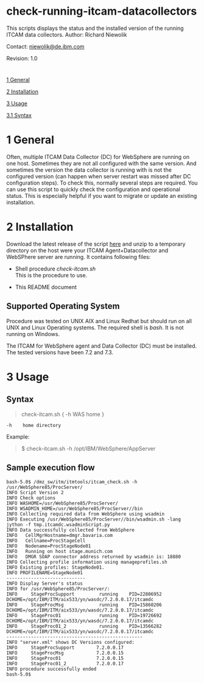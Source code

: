# check-running-itcam-datacollectors
This scripts displays the status and the installed version of the running ITCAM data collectors. 
Author: Richard Niewolik

Contact: niewolik@de.ibm.com

Revision: 1.0

#

[1 General](#1-general)

[2 Installation](#2-installation)

[3 Usage](#3-usage)

[3.1 Syntax](#syntax)


#

1 General
=========

Often, multiple ITCAM Data Collector (DC) for WebSphere are running on one host. Sometimes they are not all configured with the same version. And sometimes the version the data collector is running with is not the configured version (can happen when server restart was missed after DC configuration steps). To check this, normally several steps are required. You can use this script to quickly check the configuration and operational status. This is especially helpful if you want to migrate or update an existing installation.

 
2 Installation
==============

Download the latest release of the script [here](https://github.com/ricniew/check-running-itcam-datacollectors/releases) and unzip to a temporary directory on the host were your ITCAM Agent\+Datacollector and WebSPhere server are running. It contains following files:

-   Shell procedure *check-itcam.sh*\
    This is the procedure to use.

-   This README document

Supported Operating System
--------------------------

Procedure was tested on UNIX AIX and Linux Redhat but should run on all
UNIX and Linux Operating systems. The required shell is *bash*. It is
not running on Windows.

The ITCAM for WebSphere agent and Data Collector (DC) must be installed.
The tested versions have been 7.2 and 7.3.


3 Usage
=======

Syntax
------

> check-itcam.sh { -h WAS home }

    -h    home directory

Example:
> $ check-itcam.sh  -h /opt/IBM/WebSphere/AppServer
          
Sample execution flow
----------------------

    bash-5.0$ /dmz_sw/itm/itmtools/itcam_check.sh -h /usr/WebSphere85/ProcServer/
    INFO Script Version 2
    INFO Check options
    INFO WASHOME=/usr/WebSphere85/ProcServer/
    INFO WSADMIN_HOME=/usr/WebSphere85/ProcServer//bin
    INFO Collecting required data from WebSphere using wsadmin
    INFO Executing /usr/WebSphere85/ProcServer//bin/wsadmin.sh -lang jython -f tmp.itcamdc.wsadminScript.py
    INFO Data successfully collected from WebSphere
    INFO   CellMgrHostname=dmgr.bavaria.com
    INFO   Cellname=ProcStageCell
    INFO   Nodename=ProcStageNode01
    INFO   Running on host stage.munich.com
    INFO   DMGR SOAP connector address returned by wsadmin is: 18880
    INFO Collecting profile information using manageprofiles.sh
    INFO Existing profiles: StageNode01.
    INFO PROFILENAME=StageNode01
    -----------------------------
    INFO Display Server's status
    INFO for /usr/WebSphere85/ProcServer/:
    INFO     StageProcSupport         running    PID=22806952 DCHOME=/opt/IBM/ITM/aix533/yn/wasdc/7.2.0.0.17/itcamdc
    INFO     StageProcMsg             running    PID=15860206 DCHOME=/opt/IBM/ITM/aix533/yn/wasdc/7.2.0.0.17/itcamdc
    INFO     StageProc01              running    PID=19726692 DCHOME=/opt/IBM/ITM/aix533/yn/wasdc/7.2.0.0.17/itcamdc
    INFO     StageProc01_2            running    PID=13566282 DCHOME=/opt/IBM/ITM/aix533/yn/wasdc/7.2.0.0.17/itcamdc
    --------------------------------------------------
    INFO "server.xml" shows DC Versions configured:
    INFO     StageProcSupport        7.2.0.0.17
    INFO     StageProcMsg            7.2.0.0.15
    INFO     StageProc01             7.2.0.0.15
    INFO     StageProc01_2           7.2.0.0.17
    INFO procedure successfully ended
    bash-5.0$

